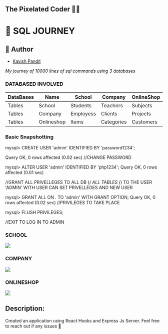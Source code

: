 ## The Pixelated Coder  :man_technologist:
:pencil: SQL JOURNEY
============

## :busts_in_silhouette: Author

- [Kavish Pandit](https://github.com/beastgetsssavvy13)

_My journey of 10000 lines of sql commands using 3 databases_

### DATABASED INVOLVED 
| DataBases | Name  |  School  | Company |  OnlineShop ||
| ------- | ----------- | ----------- | ----------- |----------- |----|
| Tables | School | Students| Teachers| Subjects |
| Tables | Company| Employess|  Clients |  Projects |
| Tables | Onlineshop| Items| Categories| Customers| Orders |

### Basic Snapshotting
mysql> CREATE USER 'admin' IDENTIFIED BY 'password1234';

Query OK, 0 rows affected (0.02 sec)
//CHANGE PASSWORD

mysql> ALTER USER 'admin' IDENTIFIED BY 'php1234';
Query OK, 0 rows affected (0.01 sec)

//GRANT ALL PRIVELLEGES TO ALL DB (*) ALL TABLES (*) TO THE USER 'ADMIN' WITH USER CAN SET PRIVELLEGES AND NEW USER

mysql> GRANT ALL ON *.* TO 'admin' WITH GRANT OPTION;
Query OK, 0 rows affected (0.02 sec)
//PRIVILEGES TO TAKE PLACE

mysql> FLUSH PRIVILEGES;

//EXIT TO LOG IN TO ADMIN

### SCHOOL

<img src="https://github.com/beastgetssavvy13/10000-lines-sql-journey/blob/master/1.JPG"/>

### COMPANY

<img src="https://github.com/beastgetssavvy13/10000-lines-sql-journey/blob/master/2.JPG"/>

### ONLINESHOP

<img src="https://github.com/beastgetssavvy13/10000-lines-sql-journey/blob/master/3.JPG"/>


## Description: 
Created an application using React Hooks and Express Js Server. Feel free to reach out if any issues :raised_hands:
